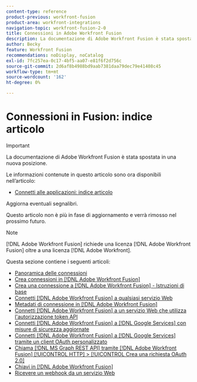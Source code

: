 ```yaml
---
content-type: reference
product-previous: workfront-fusion
product-area: workfront-integrations
navigation-topic: workfront-fusion-2-0
title: Connessioni in Adobe Workfront Fusion
description: La documentazione di Adobe Workfront Fusion è stata spostata in una nuova posizione. Questo articolo è stato dichiarato obsoleto, ma contiene un collegamento al nuovo articolo che descrive questa funzionalità.
author: Becky
feature: Workfront Fusion
recommendations: noDisplay, noCatalog
exl-id: 7fc257ea-0c17-4bf5-aa07-e81f6f2d756c
source-git-commit: 2d6af8b4988bd9aab7381daa79dec79e41408c45
workflow-type: tm+mt
source-wordcount: '162'
ht-degree: 0%

---
```


# Connessioni in Fusion: indice articolo

>[!IMPORTANT]
>
>La documentazione di Adobe Workfront Fusion è stata spostata in una nuova posizione.
>
>Le informazioni contenute in questo articolo sono ora disponibili nell’articolo:
>
>* [Connetti alle applicazioni: indice articolo](https://experienceleague.adobe.com/docs/workfront-fusion/using/create-scenarios/connect-to-applications/connect-to-apps-toc.html)
>
>Aggiorna eventuali segnalibri.
>
>Questo articolo non è più in fase di aggiornamento e verrà rimosso nel prossimo futuro.

<!-- Audited: 3/2024-->

>[!NOTE]
>
>[!DNL Adobe Workfront Fusion] richiede una licenza [!DNL Adobe Workfront Fusion] oltre a una licenza [!DNL Adobe Workfront].

Questa sezione contiene i seguenti articoli:

* [Panoramica delle connessioni](../../workfront-fusion/connections/about-connecting-wf-fusion-to-app-or-service.md)
* [Crea connessioni in [!DNL Adobe Workfront Fusion]](../../workfront-fusion/connections/connection-instruction-toc.md)
* [Crea una connessione a  [!DNL Adobe Workfront Fusion] - Istruzioni di base](../../workfront-fusion/connections/connect-to-fusion-general.md)
* [Connetti [!DNL Adobe Workfront Fusion] a qualsiasi servizio Web](../../workfront-fusion/connections/connect-wf-fusion-to-any-web-service.md)
* [Metadati di connessione in [!DNL Adobe Workfront Fusion]](/help/quicksilver/workfront-fusion/connections/connection-metadata.md)
* [Connetti [!DNL Adobe Workfront Fusion] a un servizio Web che utilizza l&#39;autorizzazione token API](../../workfront-fusion/connections/connect-wf-web-service-uses-api-token-auth.md)
* [Connetti [!DNL Adobe Workfront Fusion] a [!DNL Google Services] con misure di sicurezza aggiornate](../../workfront-fusion/connections/connect-to-google-with-new-security-measures.md)
* [Connetti [!DNL Adobe Workfront Fusion] a [!DNL Google Services] tramite un client OAuth personalizzato](../../workfront-fusion/connections/connect-fusion-to-google-using-oauth.md)
* [Chiama  [!DNL MS Graph REST API] tramite  [!DNL Adobe Workfront Fusion] [!UICONTROL HTTP] > [!UICONTROL Crea una richiesta OAuth 2.0]](../../workfront-fusion/connections/call-the-ms-graph-rest-api.md)
* [Chiavi in [!DNL Adobe Workfront Fusion]](../../workfront-fusion/connections/keys.md)
* [Ricevere un webhook da un servizio Web](../../workfront-fusion/connections/receive-a-webhook-from-a-web-service.md)
